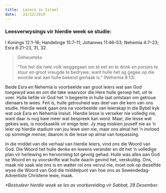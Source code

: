 ```yaml
---
title:  Leiers in Israel
date:   21/12/2019
---
```


### Leesverwysings vir hierdie week se studie: 
I Konings 12:1–16;  Handelinge 15:7–11;  Johannes 11:46–53;  Nehemía 4:7–23;  Esra 8:21–23, 31, 32. 

> <p>Geheueteks</p> 
> “Toe het die hele volk weggegaan om te eet en te drink en porsies te stuur en groot vreugde te bedrywe;  want hulle het ag gegee op die woorde wat aan hulle bekend gemaak is.” (Nehemía 8:13). 

Beide Esra en Nehemía is voorbeelde van groot leiers wat aan God toegewyd was en om die take waarvoor die Here hulle geroep het, uit te voer.  Hulle liefde vir God het ‘n begeerte in hulle laat ontstaan om getroue dienaars te wees. Feit is, hulle getrouheid was deel van die kern van ons studie. Hierdie week gaan ons na voorbeelde van leierskap in die Bybel kyk wat ook Esra en Nehemía insluit.  Hierdie lesse is verseker nie volledig nie, want daar is nog baie meer wat bespreek kan word.  Maar, die lesse wat gekies was, is noodsaaklik vir enige leier. Jy mag miskien jouself nie as ‘n leier op hierdie stadium van jou lewe sien nie, maar ons almal het ‘n invloed op sommige mense;  daarom is die lesse op almal van toepassing. 

In die middel van die verhaal van hierdie leiers, vind ons die Woord van God.  Die Woord het hulle denke en lewens verander en dit het ‘n volledige plan vir herlewing en hervorming tot gevolg gehad. Hulle was alles aan God se Woord en sy voorskrifte wat hulle daarin gevind het, verskuldig.  Ons, maak nie saak wie ons is en watter rol ons vervul nie, moet ook op dieselfde wyse die Woord van God die middelpunt van hoe ons as Sewendedag-Adventiste Christene lewe, maak. 

_*Bestudeer hierdie week se les as voorbereiding vir Sabbat, 28 Desember._